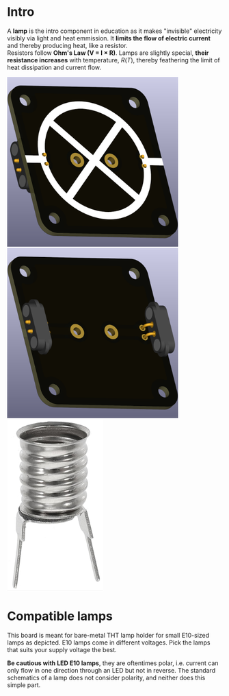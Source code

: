 # Intro  
A **lamp** is the intro component in education as it makes "invisible" electricity visibly via light and heat emmission. It **limits the flow of electric current** and thereby producing heat, like a resistor.   
Resistors follow **Ohm's Law (V = I × R)**. Lamps are slightly special, **their resistance increases** with temperature, $R(T)$, thereby feathering the limit of heat dissipation and current flow.

<img src="component_lamp-E10_THT_TOP.png" alt="Circuit Diagram" width="400"> <img src="component_lamp-E10_THT_BOTTOM.png" alt="Circuit Diagram" width="400"> <img src="E10-holder.png" alt="Circuit Diagram" height="400">

# Compatible lamps

This board is meant for bare-metal THT lamp holder for small E10-sized lamps as depicted. E10 lamps come in different voltages. Pick the lamps that suits your supply voltage the best. 

**Be cautious with LED E10 lamps**, they are oftentimes polar, i.e. current can only flow in one direction through an LED but not in reverse. The standard schematics of a lamp does not consider polarity, and neither does this simple part.

